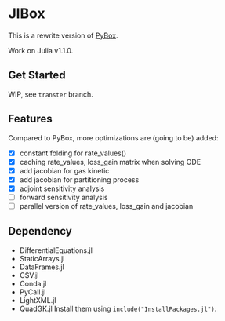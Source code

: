 # JlBox

This is a rewrite version of [PyBox].

Work on Julia v1.1.0.

## Get Started
WIP, see `transter` branch.

## Features
Compared to PyBox, more optimizations are (going to be) added:
- [x] constant folding for rate_values()
- [x] caching rate_values, loss_gain matrix when solving ODE
- [x] add jacobian for gas kinetic
- [x] add jacobian for partitioning process
- [x] adjoint sensitivity analysis
- [ ] forward sensitivity analysis
- [ ] parallel version of rate_values, loss_gain and jacobian

## Dependency
- DifferentialEquations.jl
- StaticArrays.jl
- DataFrames.jl
- CSV.jl
- Conda.jl
- PyCall.jl
- LightXML.jl
- QuadGK.jl
Install them using `include("InstallPackages.jl")`.

[PyBox]: https://github.com/loftytopping/PyBox